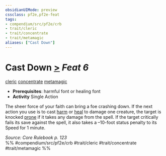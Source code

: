 ```yaml
---
obsidianUIMode: preview
cssclass: pf2e,pf2e-feat
tags:
- compendium/src/pf2e/crb
- trait/cleric
- trait/concentrate
- trait/metamagic
aliases: ["Cast Down"]
---
```

# Cast Down  [>](chapter-9-playing-the-game.md#Actions "Single Action") *Feat 6*  
[cleric](Reference/Rules/Traits/cleric.md "Cleric Class Trait")  [concentrate](concentrate.md "Concentrate Action & Ability Trait")  [metamagic](metamagic.md "Metamagic General Trait")  

- **Prerequisites**: harmful font or healing font
- **Activity** Single Action

The sheer force of your faith can bring a foe crashing down. If the next action you use is to cast [harm](harm.md) or [heal](heal.md) to damage one creature, the target is knocked [prone](conditions.md#Prone) if it takes any damage from the spell. If the target critically fails its save against the spell, it also takes a –10-foot status penalty to its Speed for 1 minute.

*Source: Core Rulebook p. 123*  
%% #compendium/src/pf2e/crb #trait/cleric #trait/concentrate #trait/metamagic %%